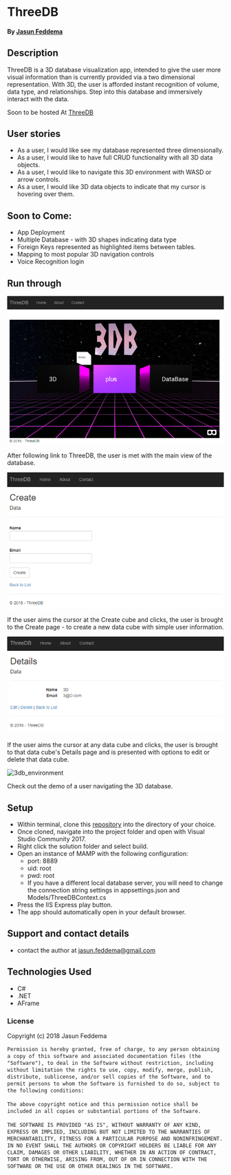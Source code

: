 # ThreeDB

#### By [Jasun Feddema](https://github.com/jaybojaybojaybo)

## Description

ThreeDB is a 3D database visualization app, intended to give the user more visual information than is currently provided via a two dimensional representation.  With 3D, the user is afforded instant recognition of volume, data type, and relationships.  Step into this database and immersively interact with the data.

Soon to be hosted At [ThreeDB](https://threedb20180516082054.azurewebsites.net/)

## User stories
* As a user, I would like see my database represented three dimensionally.
* As a user, I would like to have full CRUD functionality with all 3D data objects.
* As a user, I would like to navigate this 3D environment with WASD or arrow controls.
* As a user, I would like 3D data objects to indicate that my cursor is hovering over them.

## Soon to Come:
* App Deployment
* Multiple Database - with 3D shapes indicating data type
* Foreign Keys represented as highlighted items between tables.
* Mapping to most popular 3D navigation controls
* Voice Recognition login

## Run through   

![front_page](ThreeDB/wwwroot/images/ThreeDB_FrontPage.PNG)

After following link to ThreeDB, the user is met with the main view of the database.   

![create_page](ThreeDB/wwwroot/images/ThreeDB_CreatePage.PNG)

If the user aims the cursor at the Create cube and clicks, the user is brought to the Create page - to create a new data cube with simple user information.   

![details_page](ThreeDB/wwwroot/images/ThreeDB_DetailsPage.PNG)

If the user aims the cursor at any data cube and clicks, the user is brought to that data cube's Details page and is presented with options to edit or delete that data cube. 

![3db_environment](ThreeDB/wwwroot/images/ThreeDB_Environment.gif)

Check out the demo of a user navigating the 3D database.

## Setup

* Within terminal, clone this [repository](https://github.com/jaybojaybojaybo/ThreeDB) into the directory of your choice.
* Once cloned, navigate into the project folder and open with Visual Studio Community 2017.
* Right click the solution folder and select build.
* Open an instance of MAMP with the following configuration:
  * port: 8889
  * uid: root
  * pwd: root
  * If you have a different local database server, you will need to change the connection string settings in appsettings.json and Models/ThreeDBContext.cs
* Press the IIS Express play button. 
* The app should automatically open in your default browser.


## Support and contact details

* contact the author at jasun.feddema@gmail.com

## Technologies Used

* C#
* .NET
* AFrame

### License

Copyright (c) 2018 Jasun Feddema
```
Permission is hereby granted, free of charge, to any person obtaining a copy of this software and associated documentation files (the "Software"), to deal in the Software without restriction, including without limitation the rights to use, copy, modify, merge, publish, distribute, sublicense, and/or sell copies of the Software, and to permit persons to whom the Software is furnished to do so, subject to the following conditions:

The above copyright notice and this permission notice shall be included in all copies or substantial portions of the Software.

THE SOFTWARE IS PROVIDED "AS IS", WITHOUT WARRANTY OF ANY KIND, EXPRESS OR IMPLIED, INCLUDING BUT NOT LIMITED TO THE WARRANTIES OF MERCHANTABILITY, FITNESS FOR A PARTICULAR PURPOSE AND NONINFRINGEMENT. IN NO EVENT SHALL THE AUTHORS OR COPYRIGHT HOLDERS BE LIABLE FOR ANY CLAIM, DAMAGES OR OTHER LIABILITY, WHETHER IN AN ACTION OF CONTRACT, TORT OR OTHERWISE, ARISING FROM, OUT OF OR IN CONNECTION WITH THE SOFTWARE OR THE USE OR OTHER DEALINGS IN THE SOFTWARE.
```
